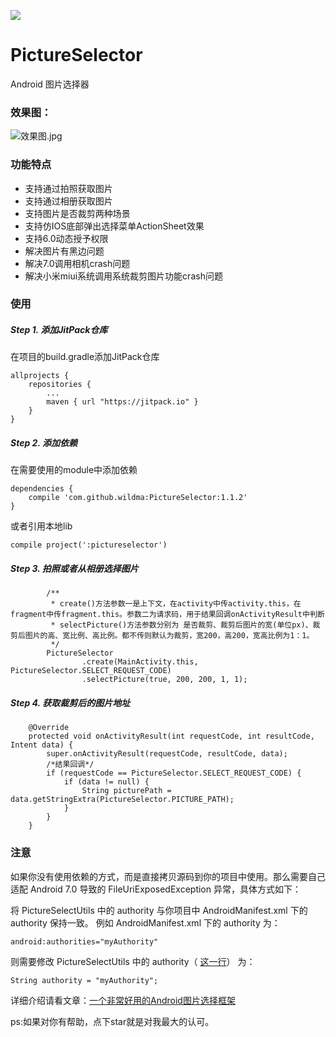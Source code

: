 [![](https://jitpack.io/v/wildma/PictureSelector.svg)](https://jitpack.io/#wildma/PictureSelector)

# PictureSelector
Android 图片选择器

### 效果图：

![效果图.jpg](https://upload-images.jianshu.io/upload_images/5382223-9d82fb9c0f22bfb2.jpg?imageMogr2/auto-orient/strip%7CimageView2/2/w/1240)

### 功能特点
- 支持通过拍照获取图片
- 支持通过相册获取图片
- 支持图片是否裁剪两种场景
- 支持仿IOS底部弹出选择菜单ActionSheet效果
- 支持6.0动态授予权限
- 解决图片有黑边问题
- 解决7.0调用相机crash问题
- 解决小米miui系统调用系统裁剪图片功能crash问题

### 使用
##### Step 1. 添加JitPack仓库
在项目的build.gradle添加JitPack仓库
```
allprojects {
    repositories {
        ...
        maven { url "https://jitpack.io" }
    }
}
```
##### Step 2. 添加依赖
在需要使用的module中添加依赖
```
dependencies {
	compile 'com.github.wildma:PictureSelector:1.1.2'
}
```
或者引用本地lib
```
compile project(':pictureselector')
```
##### Step 3. 拍照或者从相册选择图片
```
        /**
         * create()方法参数一是上下文，在activity中传activity.this，在fragment中传fragment.this。参数二为请求码，用于结果回调onActivityResult中判断
         * selectPicture()方法参数分别为 是否裁剪、裁剪后图片的宽(单位px)、裁剪后图片的高、宽比例、高比例。都不传则默认为裁剪，宽200，高200，宽高比例为1：1。
         */
        PictureSelector
                .create(MainActivity.this, PictureSelector.SELECT_REQUEST_CODE)
                .selectPicture(true, 200, 200, 1, 1);
```
##### Step 4. 获取裁剪后的图片地址
```
    @Override
    protected void onActivityResult(int requestCode, int resultCode, Intent data) {
        super.onActivityResult(requestCode, resultCode, data);
        /*结果回调*/
        if (requestCode == PictureSelector.SELECT_REQUEST_CODE) {
            if (data != null) {
                String picturePath = data.getStringExtra(PictureSelector.PICTURE_PATH);
            }
        }
    }
```

### 注意
如果你没有使用依赖的方式，而是直接拷贝源码到你的项目中使用。那么需要自己适配 Android 7.0 导致的 FileUriExposedException 异常，具体方式如下：

将 PictureSelectUtils 中的 authority 与你项目中 AndroidManifest.xml 下的 authority 保持一致。
例如 AndroidManifest.xml 下的 authority 为：
```
android:authorities="myAuthority"
```
则需要修改 PictureSelectUtils 中的 authority（ [这一行](https://github.com/wildma/PictureSelector/blob/master/pictureselector/src/main/java/com/wildma/pictureselector/PictureSelectUtils.java#L74)） 为：
```
String authority = "myAuthority";
```


详细介绍请看文章：[一个非常好用的Android图片选择框架](https://www.jianshu.com/p/6ac6b681c413)

ps:如果对你有帮助，点下star就是对我最大的认可。

